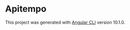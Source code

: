 # Apitempo

This project was generated with [Angular CLI](https://github.com/angular/angular-cli) version 10.1.0.
